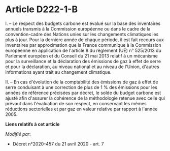 # Article D222-1-B

I. – Le respect des budgets carbone est évalué sur la base des inventaires annuels transmis à la Commission européenne ou
dans le cadre de la convention-cadre des Nations unies sur les changements climatiques les plus à jour. Pour la dernière
année de chaque période, il est fait recours aux inventaires par approximation que la France communique à la Commission
européenne en application de l'article 8 du règlement (UE) n° 525/2013 du Parlement européen et du Conseil du 21 mai 2013
relatif à un mécanisme pour la surveillance et la déclaration des émissions de gaz à effet de serre et pour la déclaration,
au niveau national et au niveau de l'Union, d'autres informations ayant trait au changement climatique.

II. – En cas d'évolution de la comptabilité des émissions de gaz à effet de serre conduisant à une correction de plus de 1 %
des émissions pour les années de référence précisées par décret, le solde du budget carbone est ajusté afin d'assurer la
cohérence de la méthodologie retenue avec celle qui prévaut dans l'évaluation de son respect, en conservant les mêmes
réductions sectorielles et par gaz en valeur relative par rapport à l'année 2005.

**Liens relatifs à cet article**

_Modifié par_:

  - Décret n°2020-457 du 21 avril 2020 - art. 7
